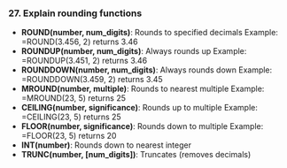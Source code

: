### 27. **Explain rounding functions**

- **ROUND(number, num_digits)**: Rounds to specified decimals
Example: =ROUND(3.456, 2) returns 3.46
- **ROUNDUP(number, num_digits)**: Always rounds up
Example: =ROUNDUP(3.451, 2) returns 3.46
- **ROUNDDOWN(number, num_digits)**: Always rounds down
Example: =ROUNDDOWN(3.459, 2) returns 3.45
- **MROUND(number, multiple)**: Rounds to nearest multiple
Example: =MROUND(23, 5) returns 25
- **CEILING(number, significance)**: Rounds up to multiple
Example: =CEILING(23, 5) returns 25
- **FLOOR(number, significance)**: Rounds down to multiple
Example: =FLOOR(23, 5) returns 20
- **INT(number)**: Rounds down to nearest integer
- **TRUNC(number, [num_digits])**: Truncates (removes decimals)
